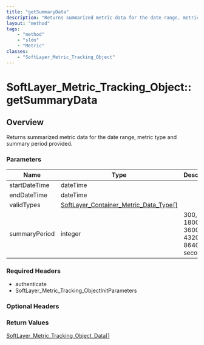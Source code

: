 ```yaml
---
title: "getSummaryData"
description: "Returns summarized metric data for the date range, metric type and summary period provided."
layout: "method"
tags:
    - "method"
    - "sldn"
    - "Metric"
classes:
    - "SoftLayer_Metric_Tracking_Object"
---
```

# SoftLayer_Metric_Tracking_Object::getSummaryData
## Overview 
Returns summarized metric data for the date range, metric type and summary period provided. 

### Parameters 
|Name | Type | Description |
| --- | --- | --- |
|startDateTime| dateTime| |
|endDateTime| dateTime| |
|validTypes| <a href='/reference/datatypes/SoftLayer_Container_Metric_Data_Type'>SoftLayer_Container_Metric_Data_Type[] </a>| |
|summaryPeriod| integer| 300, 600, 1800, 3600, 43200 or 86400 seconds|


### Required Headers
* authenticate
* SoftLayer_Metric_Tracking_ObjectInitParameters

### Optional Headers

### Return Values
<a href='/reference/datatypes/SoftLayer_Metric_Tracking_Object_Data'>SoftLayer_Metric_Tracking_Object_Data[] </a>
